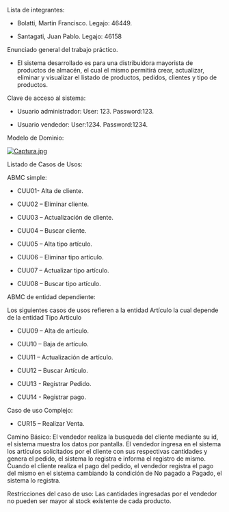 Lista de integrantes:

-	Bolatti, Martin Francisco.  Legajo: 46449.

-	Santagati, Juan Pablo. Legajo: 46158

Enunciado general del trabajo práctico.

-	El sistema desarrollado es para una distribuidora mayorista de productos de almacén, el cual el mismo permitirá crear, actualizar, eliminar y visualizar el listado de productos, pedidos, clientes y tipo de productos.

Clave de acceso al sistema:

-	Usuario administrador:
User: 123.
Password:123.

-	Usuario vendedor:
User:1234.
Password:1234.

Modelo de Dominio:

[![Captura.jpg](https://i.postimg.cc/bYFhVRrJ/Captura.jpg)](https://postimg.cc/3WpVdmg5)

Listado de Casos de Usos: 

ABMC simple: 

-	CUU01- Alta de cliente.

-	CUU02 – Eliminar cliente.

-	CUU03 – Actualización de cliente.

-	CUU04 – Buscar cliente.

-	CUU05 – Alta tipo artículo.

-	CUU06 – Eliminar tipo artículo.

-	CUU07 – Actualizar tipo artículo.

-	CUU08 – Buscar tipo artículo.

ABMC de entidad dependiente:

Los siguientes casos de usos refieren a la entidad Artículo la cual depende de la entidad Tipo Articulo

-	CUU09 – Alta de artículo.

-	CUU10 – Baja de artículo.

-	CUU11 – Actualización de artículo.

-	CUU12 – Buscar Artículo.

-	CUU13 - Registrar Pedido.

- CUU14 - Registrar pago.

Caso de uso Complejo:

-	CUR15 – Realizar Venta.

Camino Básico: 
El vendedor realiza la busqueda del cliente mediante su id, el sistema muestra los datos por pantalla. El vendedor ingresa en el sistema los artículos solicitados por el cliente con sus respectivas cantidades y genera el pedido, el sistema lo registra e informa el registro de mismo.
Cuando el cliente realiza el pago del pedido, el vendedor registra el pago del mismo en el sistema cambiando la condición de No pagado a Pagado, el sistema lo registra.

Restricciones del caso de uso: Las cantidades ingresadas por el vendedor no pueden ser mayor al stock existente de cada producto.
